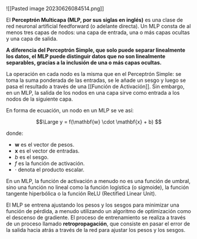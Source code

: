 ![[Pasted image 20230626084514.png]]

El **Perceptrón Multicapa (MLP, por sus siglas en inglés)** es una clase de red neuronal artificial feedforward (o adelante directa). Un MLP consta de al menos tres capas de nodos: una capa de entrada, una o más capas ocultas y una capa de salida.

**A diferencia del Perceptrón Simple, que solo puede separar linealmente los datos, el MLP puede distinguir datos que no son linealmente separables, gracias a la inclusión de una o más capas ocultas.**

La operación en cada nodo es la misma que en el Perceptrón Simple: se toma la suma ponderada de las entradas, se le añade un sesgo y luego se pasa el resultado a través de una [[Función de Activación]]. Sin embargo, en un MLP, la salida de los nodos en una capa sirve como entrada a los nodos de la siguiente capa.

En forma de ecuación, un nodo en un MLP se ve así:

$$\Large
y = f(\mathbf{w} \cdot \mathbf{x} + b)
$$

donde:
- $\mathbf{w}$ es el vector de pesos.
- $\mathbf{x}$ es el vector de entradas.
- $b$ es el sesgo.
- $f$ es la función de activación.
- $\cdot$ denota el producto escalar.

En un MLP, la función de activación a menudo no es una función de umbral, sino una función no lineal como la función logística (o sigmoide), la función tangente hiperbólica o la función ReLU (Rectified Linear Unit).

El MLP se entrena ajustando los pesos y los sesgos para minimizar una función de pérdida, a menudo utilizando un algoritmo de optimización como el descenso de gradiente. El proceso de entrenamiento se realiza a través de un proceso llamado **retropropagación**, que consiste en pasar el error de la salida hacia atrás a través de la red para ajustar los pesos y los sesgos.
